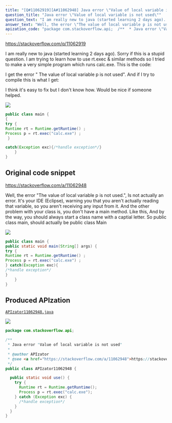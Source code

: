 ```yaml
---
title: "[Q#11062919][A#11062948] Java error \"Value of local variable is not used\""
question_title: "Java error \"Value of local variable is not used\""
question_text: "I am really new to java (started learning 2 days ago). Sorry if this is a stupid question. I am trying to learn how to use rt.exec & similar methods so I tried to make a very simple program which runs calc.exe. This is the code:  I get the error \" The value of local variable p is not used\". And if I try to compile this is what I get:  I think it's easy to fix but I don't know how. Would be nice if someone helped."
answer_text: "Well, the error \"The value of local variable p is not used.\", Is not actually an error. It's your IDE (Eclipse), warning you that you aren't actually reading that variable, so you aren't receiving any input from it. And the other problem with your class is, you don't have a main method. Like this, And by the way, you should always start a class name with a captial letter. So public class main, should actually be public class Main"
apization_code: "package com.stackoverflow.api;  /**  * Java error \"Value of local variable is not used\"  *  * @author APIzator  * @see <a href=\"https://stackoverflow.com/a/11062948\">https://stackoverflow.com/a/11062948</a>  */ public class APIzator11062948 {    public static void use() {     try {       Runtime rt = Runtime.getRuntime();       Process p = rt.exec(\"calc.exe\");     } catch (Exception exc) {       /*handle exception*/     }   } }"
---
```


https://stackoverflow.com/q/11062919

I am really new to java (started learning 2 days ago). Sorry if this is a stupid question. I am trying to learn how to use rt.exec &amp; similar methods so I tried to make a very simple program which runs calc.exe. This is the code:

I get the error &quot; The value of local variable p is not used&quot;.
And if I try to compile this is what I get:

I think it&#x27;s easy to fix but I don&#x27;t know how. Would be nice if someone helped.


<div class="code-logo"><img src="/stackoverflow.png" /></div>

```java
public class main {
{
try {
Runtime rt = Runtime.getRuntime() ;
Process p = rt.exec("calc.exe") ;
 }

catch(Exception exc){/*handle exception*/}
    }
}
```


## Original code snippet

https://stackoverflow.com/a/11062948

Well, the error &quot;The value of local variable p is not used.&quot;, Is not actually an error. It&#x27;s your IDE (Eclipse), warning you that you aren&#x27;t actually reading that variable, so you aren&#x27;t receiving any input from it.
And the other problem with your class is, you don&#x27;t have a main method. Like this,
And by the way, you should always start a class name with a captial letter. So public class main, should actually be public class Main

<div class="code-logo"><img src="/stackoverflow.png" /></div>

```java
public class main {
public static void main(String[] args) {
try {
Runtime rt = Runtime.getRuntime() ;
Process p = rt.exec("calc.exe") ;
} catch(Exception exc){
/*handle exception*/
}
    }
}
```

## Produced APIzation

[`APIzator11062948.java`](https://github.com/pasqualesalza/apization/raw/main/data/search/APIzator11062948.java)

<div class="code-logo"><img src="/apizator.png" /></div>

```java
package com.stackoverflow.api;

/**
 * Java error "Value of local variable is not used"
 *
 * @author APIzator
 * @see <a href="https://stackoverflow.com/a/11062948">https://stackoverflow.com/a/11062948</a>
 */
public class APIzator11062948 {

  public static void use() {
    try {
      Runtime rt = Runtime.getRuntime();
      Process p = rt.exec("calc.exe");
    } catch (Exception exc) {
      /*handle exception*/
    }
  }
}

```